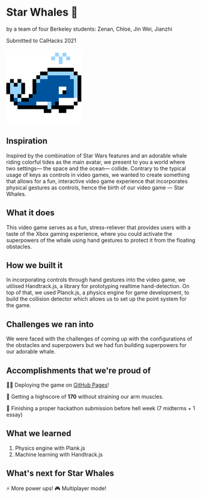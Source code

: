 # Star Whales 🐳
by a team of four Berkeley students: Zenan, Chloe, Jin Wei, Jianzhi

Submitted to CalHacks 2021

![Star Whales 2021](https://raw.githubusercontent.com/zenanana/CalHacks2021/phaseii/static/whale200.gif?token=ACLM4S4ZURSAFPRX4KHRQWTBPXC2E)

## Inspiration
Inspired by the combination of Star Wars features and an adorable whale riding colorful tides as the main avatar, we present to you a world where two settings— the space and the ocean— collide. Contrary to the typical usage of keys as controls in video games, we wanted to create something that allows for a fun, interactive video game experience that incorporates physical gestures as controls, hence the birth of our video game — Star Whales. 

## What it does
This video game serves as a fun, stress-reliever that provides users with a taste of the Xbox gaming experience, where you could activate the superpowers of the whale using hand gestures to protect it from the floating obstacles. 

## How we built it
In incorporating controls through hand gestures into the video game, we utilised Handtrack.js, a library for prototyping realtime hand-detection. On top of that, we used Planck.js, a physics engine for game development, to build the collision detector which allows us to set up the point system for the game. 

## Challenges we ran into
We were faced with the challenges of coming up with the configurations of the obstacles and superpowers but we had fun building superpowers for our adorable whale.  

## Accomplishments that we're proud of

👨‍💻 Deploying the game on [GitHub Pages](https://google.com)!

💪 Getting a highscore of **170** without straining our arm muscles.

😤 Finishing a proper hackathon submission before hell week (7 midterms + 1 essay)

## What we learned
1. Physics engine with Plank.js
2. Machine learning with Handtrack.js

## What's next for Star Whales
⚡ More power ups! 
🎮 Multiplayer mode! 

